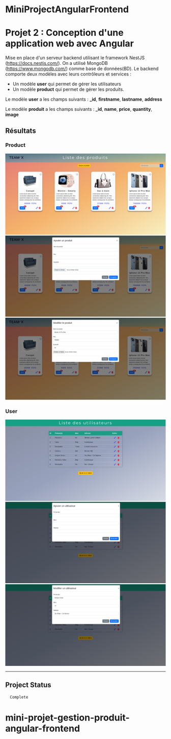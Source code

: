# MiniProjectAngularFrontend


<!-- <p align="center">-->
<!--   <a href="http://nestjs.com/" target="blank"><img src="https://nestjs.com/img/logo-small.svg" width="200" alt="Nest Logo" style="margin-left: -7%; margin-right: 8%;" style="margin-left: -7%; margin-right: 8%;"/></a> -->
<!--  <a href="https://github.com/Cheikh785/mini-project-teamx-group-backend/" target="blank"><img src="src/assets/images/teamx.png" width="500" alt="TeamX group Logo"/></a> -->
<!--  </p> -->

[circleci-image]: https://img.shields.io/circleci/build/github/nestjs/nest/master?token=abc123def456
[circleci-url]: https://circleci.com/gh/nestjs/nest

# Projet 2 : Conception d'une application web avec Angular
Mise en place d'un serveur backend utilisant le framework NestJS (https://docs.nestjs.com/). On a utilisé MongoDB (https://www.mongodb.com/) comme base de données(BD). Le backend comporte deux modèles avec leurs contrôleurs et services :

  - Un modèle **user** qui permet de gérer les utilisateurs
  - Un modèle **product** qui permet de gérer les produits.
  
Le modèle **user** a les champs suivants : **_id**, **firstname**, **lastname**, **address**

Le modèle **produit** a les champs suivants : **_id**, **name**, **price**, **quantity**, **image**

## Résultats

### Product

![Accueil](src/assets/images/captures/product1.png) 
![Accueil](src/assets/images/captures/product2.png) 
![Accueil](src/assets/images/captures/product3.png) 

### User

![Accueil](src/assets/images/captures/user1.png) 
![Accueil](src/assets/images/captures/user2.png) 
![Accueil](src/assets/images/captures/user3.png) 


-----------

## Project Status 
      Complete 

# mini-projet-gestion-produit-angular-frontend
